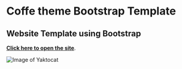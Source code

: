 # Coffe theme Bootstrap Template

## Website Template using Bootstrap
**[Click here to open the site](https://yevheniia01.github.io/coffee_bootstrap_template/)**.

![Image of Yaktocat](https://github.com/yevheniia01/bootstrap_template/blob/master/images/coffe-template.PNG)
